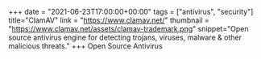 +++
date = "2021-06-23T17:00:00+00:00"
tags = ["antivirus", "security"]
title="ClamAV"
link = "https://www.clamav.net/"
thumbnail = "https://www.clamav.net/assets/clamav-trademark.png"
snippet="Open source antivirus engine for detecting trojans, viruses, malware & other malicious threats."
+++
Open Source Antivirus
